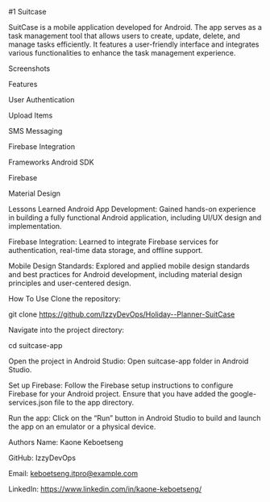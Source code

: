 #1 Suitcase

SuitCase is a mobile application developed for Android. The app serves as a task management tool that allows users to create, update, delete, and manage tasks efficiently. It features a user-friendly interface and integrates various functionalities to enhance the task management experience.

Screenshots



Features

User Authentication

Upload Items

SMS Messaging

Firebase Integration

Frameworks
Android SDK

Firebase

Material Design

Lessons Learned
Android App Development: Gained hands-on experience in building a fully functional Android application, including UI/UX design and implementation.

Firebase Integration: Learned to integrate Firebase services for authentication, real-time data storage, and offline support.

Mobile Design Standards: Explored and applied mobile design standards and best practices for Android development, including material design principles and user-centered design.

How To Use
Clone the repository:

git clone https://github.com/IzzyDevOps/Holiday--Planner-SuitCase

Navigate into the project directory:

cd suitcase-app

Open the project in Android Studio: Open suitcase-app folder in Android Studio.

Set up Firebase: Follow the Firebase setup instructions to configure Firebase for your Android project. Ensure that you have added the google-services.json file to the app directory.

Run the app: Click on the “Run” button in Android Studio to build and launch the app on an emulator or a physical device.

Authors
Name: Kaone Keboetseng

GitHub: IzzyDevOps

Email: keboetseng.itpro@example.com

LinkedIn: https://www.linkedin.com/in/kaone-keboetseng/
